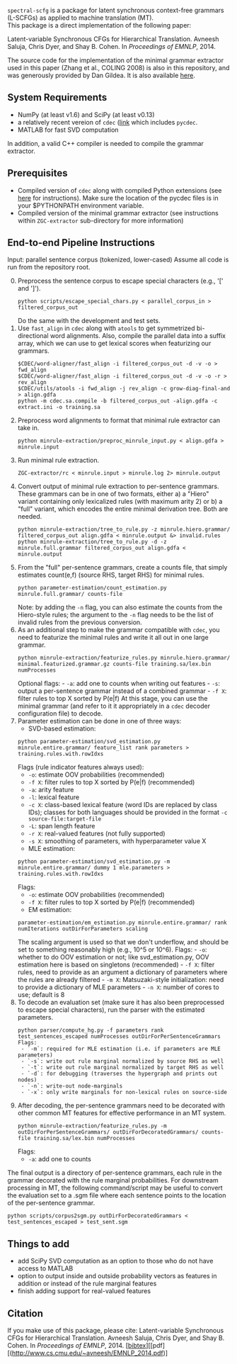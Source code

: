 `spectral-scfg` is a package for latent synchronous context-free grammars (L-SCFGs) as applied to machine translation (MT).  
This package is a direct implementation of the following paper:

Latent-variable Synchronous CFGs for Hierarchical Translation.  Avneesh Saluja, Chris Dyer, and Shay B. Cohen. In *Proceedings of EMNLP*, 2014. 

The source code for the implementation of the minimal grammar extractor used in this paper (Zhang et al., COLING 2008) is
also in this repository, and was generously provided by Dan Gildea.  It is also available [here](http://www.cs.rochester.edu/u/gildea/mt/factorize-alignment.tgz).  

## System Requirements
- NumPy (at least v1.6) and SciPy (at least v0.13)
- a relatively recent vereion of `cdec` ([link](https://github.com/redpony/cdec) which includes `pycdec`.
- MATLAB for fast SVD computation

In addition, a valid C++ compiler is needed to compile the grammar extractor.  

## Prerequisites

- Compiled version of `cdec` along with compiled Python extensions (see [here](http://www.cdec-decoder.org/guide/compiling.html) for instructions).  Make sure the location of the pycdec files is in your $PYTHONPATH environment variable. 
- Compiled version of the minimal grammar extractor (see instructions within `ZGC-extractor` sub-directory for more information)

## End-to-end Pipeline Instructions

Input: parallel sentence corpus (tokenized, lower-cased)
Assume all code is run from the repository root. 

0. Preprocess the sentence corpus to escape special characters (e.g., '[' and ']').
   ```
   python scripts/escape_special_chars.py < parallel_corpus_in > filtered_corpus_out
   ```
   Do the same with the development and test sets.  
1. Use `fast_align` in `cdec` along with `atools` to get symmetrized bi-directional word alignments. Also, compile the parallel data into a suffix array, which we can use to get lexical scores when featurizing our grammars. 
   ```
   $CDEC/word-aligner/fast_align -i filtered_corpus_out -d -v -o > fwd_align
   $CDEC/word-aligner/fast_align -i filtered_corpus_out -d -v -o -r > rev_align
   $CDEC/utils/atools -i fwd_align -j rev_align -c grow-diag-final-and > align.gdfa
   python -m cdec.sa.compile -b filtered_corpus_out -align.gdfa -c extract.ini -o training.sa
   ```
2. Preprocess word alignments to format that minimal rule extractor can take in.
   ```
   python minrule-extraction/preproc_minrule_input.py < align.gdfa > minrule.input
   ```
3. Run minimal rule extraction.
   ```
   ZGC-extractor/rc < minrule.input > minrule.log 2> minrule.output
   ```
4. Convert output of minimal rule extraction to per-sentence grammars.  These grammars can be in one of two formats, either a) a "Hiero" variant containing only lexicalized rules (with maximum arity 2) or b) a "full" variant, which encodes the entire minimal derivation tree.  Both are needed. 
   ```
   python minrule-extraction/tree_to_rule.py -z minrule.hiero.grammar/ filtered_corpus_out align.gdfa < minrule.output &> invalid.rules
   python minrule-extraction/tree_to_rule.py -d -z minrule.full.grammar filtered_corpus_out align.gdfa < minrule.output
   ```
5. From the "full" per-sentence grammars, create a counts file, that simply estimates count(e,f) (source RHS, target RHS) for minimal rules.
   ```
   python parameter-estimation/count_estimation.py minrule.full.grammar/ counts-file
   ```
   Note: by adding the `-n` flag, you can also estimate the counts from the Hiero-style rules; the argument to the `-n` flag needs to be the list of invalid rules from the previous conversion. 
6. As an additional step to make the grammar compatible with `cdec`, you need to featurize the minimal rules and write it all out in one large grammar. 
   ```
   python minrule-extraction/featurize_rules.py minrule.hiero.grammar/ minimal.featurized.grammar.gz counts-file training.sa/lex.bin numProcesses
   ```
   Optional flags:
   	    - `-a`: add one to counts when writing out features
	    - `-s`: output a per-sentence grammar instead of a combined grammar
	    - `-f X`: filter rules to top X sorted by P(e|f)
   At this stage, you can use the minimal grammar (and refer to it it appropriately in a `cdec` decoder configuration file) to decode. 
7. Parameter estimation can be done in one of three ways:
   - SVD-based estimation:
   ```
   python parameter-estimation/svd_estimation.py minrule.entire.grammar/ feature_list rank parameters > training.rules.with.rowIdxs
   ```
   Flags (rule indicator features always used):
	- `-o`: estimate OOV probabilities (recommended)
	- `-f X`: filter rules to top X sorted by P(e|f) (recommended)
	- `-a`: arity feature
	- `-l`: lexical feature
	- `-c X`: class-based lexical feature (word IDs are replaced by class IDs); classes for both languages should be provided in the format `-c source-file:target-file`
	- `-L`: span length feature
	- `-r X`: real-valued features (not fully supported)
	- `-s X`: smoothing of parameters, with hyperparameter value X
   - MLE estimation:
   ```
   python parameter-estimation/svd_estimation.py -m minrule.entire.grammar/ dummy 1 mle.parameters > training.rules.with.rowIdxs
   ```
   Flags: 
   	  - `-o`: estimate OOV probabilities (recommended)
	  - `-f X`: filter rules to top X sorted by P(e|f) (recommended)
   - EM estimation:
   ```
   parameter-estimation/em_estimation.py minrule.entire.grammar/ rank numIterations outDirForParameters scaling
   ```
   The scaling argument is used so that we don't underflow, and should be set to something reasonably high (e.g., 10^5 or 10^6). Flags:
       - `-o`: whether to do OOV estimation or not; like svd_estimation.py, OOV estimation here is based on singletons (recommended)
       - `-f X`: filter rules, need to provide as an argument a dictionary of parameters where the rules are already filtered
       - `-m X`: Matsuzaki-style initialization: need to provide a dictionary of MLE parameters
       - `-n X`: number of cores to use; default is 8
8. To decode an evaluation set (make sure it has also been preprocessed to escape special characters), run the parser with the estimated parameters.
   ```
   python parser/compute_hg.py -f parameters rank test_sentences_escaped numProcesses outDirForPerSentenceGrammars
   Flags:
	- `-m`: required for MLE estimation (i.e. if parameters are MLE parameters)
	- `-s`: write out rule marginal normalized by source RHS as well
	- `-t`: write out rule marginal normalized by target RHS as well
	- `-d`: for debugging (traverses the hypergraph and prints out nodes)
	- `-n`: write-out node-marginals
	- `-x`: only write marginals for non-lexical rules on source-side
   ```
9. After decoding, the per-sentence grammars need to be decorated with other common MT features for effective performance in an MT system. 
   ```
   python minrule-extraction/featurize_rules.py -m outDirForPerSentenceGrammars/ outDirForDecoratedGrammars/ counts-file training.sa/lex.bin numProcesses
   ```
   Flags:
	- `-a`: add one to counts

The final output is a directory of per-sentence grammars, each rule in the grammar decorated with the rule marginal probabilities. 
For downstream processing in MT, the following command/script may be useful to convert the evaluation set to a .sgm file where each sentence points to the location of the per-sentence grammar.
```
python scripts/corpus2sgm.py outDirForDecoratedGrammars < test_sentences_escaped > test_sent.sgm
```

## Things to add

- add SciPy SVD computation as an option to those who do not have access to MATLAB
- option to output inside and outside probability vectors as features in addition or instead of the rule marginal features
- finish adding support for real-valued features

## Citation

If you make use of this package, please cite:
Latent-variable Synchronous CFGs for Hierarchical Translation.  Avneesh Saluja, Chris Dyer, and Shay B. Cohen. In *Proceedings of EMNLP*, 2014. [[bibtex](http://www.cs.cmu.edu/~avneesh/EMNLP_2014.pdf)][[pdf][(http://www.cs.cmu.edu/~avneesh/EMNLP_2014.pdf)]
